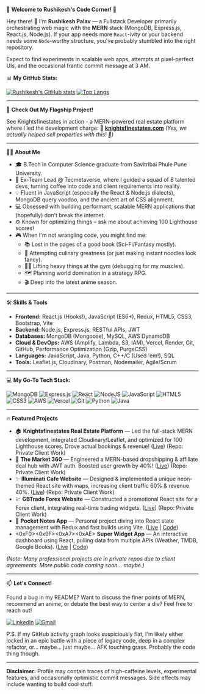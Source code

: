 🌟 **Welcome to Rushikesh's Code Corner!** 🌟

Hey there! 👋 I'm **Rushikesh Palav** — a Fullstack Developer primarily orchestrating web magic with the **MERN** stack (MongoDB, Express.js, React.js, Node.js). If your app needs more `React`-ivity or your backend needs some `Node`-worthy structure, you've probably stumbled into the right repository.

Expect to find experiments in scalable web apps, attempts at pixel-perfect UIs, and the occasional frantic commit message at 3 AM.

📊 **My GitHub Stats:**

<!-- Replace the username 'DecroXX69' if yours is different -->
<!-- Added count_private=true to include commits from private repos -->
[![Rushikesh's GitHub stats](https://github-readme-stats.vercel.app/api?username=DecroXX69&show_icons=true&theme=radical&count_private=true)](https://github.com/anuraghazra/github-readme-stats)
[![Top Langs](https://github-readme-stats.vercel.app/api/top-langs/?username=DecroXX69&layout=compact&theme=radical)](https://github.com/anuraghazra/github-readme-stats)
<!-- You can customize the theme= field above (e.g., theme=tokyonight, dracula, github_dark) -->

---

🚀 **Check Out My Flagship Project!**

See Knightsfinestates in action - a MERN-powered real estate platform where I led the development charge:
🔗 **[knightsfinestates.com](https://knightsfinestates.com/)**
_(Yes, we actually helped sell properties with this! 🎉)_

---

👨‍💻 **About Me**

*   🎓 B.Tech in Computer Science graduate from Savitribai Phule Pune University.
*   🚀 Ex-Team Lead @ Tecmetaverse, where I guided a squad of 8 talented devs, turning coffee into code and client requirements into reality.
*   💡 Fluent in JavaScript (especially the React & Node.js dialects), MongoDB query voodoo, and the ancient art of CSS alignment.
*   💻 Obsessed with building performant, scalable MERN applications that (hopefully) don't break the internet.
*   ⚙️ Known for optimizing things – ask me about achieving 100 Lighthouse scores!
*   🎮 When I'm not wrangling code, you might find me:
    *   📚 Lost in the pages of a good book (Sci-Fi/Fantasy mostly).
    *   🍳 Attempting culinary greatness (or just making instant noodles look fancy).
    *   🏋️‍♂️ Lifting heavy things at the gym (debugging for my muscles).
    *   🗺️ Planning world domination in a strategy RPG.
    *   🎬 Deep into the latest anime season.

---

🛠️ **Skills & Tools**

*   **Frontend:** React.js (Hooks!), JavaScript (ES6+), Redux, HTML5, CSS3, Bootstrap, Vite
*   **Backend:** Node.js, Express.js, RESTful APIs, JWT
*   **Databases:** MongoDB (Mongoose), MySQL, AWS DynamoDB
*   **Cloud & DevOps:** AWS (Amplify, Lambda, S3, IAM), Vercel, Render, Git, GitHub, Performance Optimization (Gzip, PurgeCSS)
*   **Languages:** JavaScript, Java, Python, C++/C (Used 'em!), SQL
*   **Tools:** Leaflet.js, Cloudinary, Postman, Nodemailer, Agile/Scrum

---

💻 **My Go-To Tech Stack:**

![MongoDB](https://img.shields.io/badge/MongoDB-%234ea94b.svg?style=for-the-badge&logo=mongodb&logoColor=white)
![Express.js](https://img.shields.io/badge/express.js-%23404d59.svg?style=for-the-badge&logo=express&logoColor=%2361DAFB)
![React](https://img.shields.io/badge/react-%2320232a.svg?style=for-the-badge&logo=react&logoColor=%2361DAFB)
![NodeJS](https://img.shields.io/badge/node.js-6DA55F?style=for-the-badge&logo=node.js&logoColor=white)
![JavaScript](https://img.shields.io/badge/javascript-%23323330.svg?style=for-the-badge&logo=javascript&logoColor=%23F7DF1E)
![HTML5](https://img.shields.io/badge/html5-%23E34F26.svg?style=for-the-badge&logo=html5&logoColor=white)
![CSS3](https://img.shields.io/badge/css3-%231572B6.svg?style=for-the-badge&logo=css3&logoColor=white)
![AWS](https://img.shields.io/badge/AWS-%23FF9900.svg?style=for-the-badge&logo=amazon-aws&logoColor=white)
![Vercel](https://img.shields.io/badge/Vercel-%23000000.svg?style=for-the-badge&logo=vercel&logoColor=white)
![Git](https://img.shields.io/badge/git-%23F05033.svg?style=for-the-badge&logo=git&logoColor=white)
![Python](https://img.shields.io/badge/python-3670A0?style=for-the-badge&logo=python&logoColor=ffdd54)
![Java](https://img.shields.io/badge/java-%23ED8B00.svg?style=for-the-badge&logo=openjdk&logoColor=white)

---

🔥 **Featured Projects**

*   🏠 **Knightsfinestates Real Estate Platform** — Led the full-stack MERN development, integrated Cloudinary/Leaflet, and optimized for 100 Lighthouse scores. Drove actual bookings & revenue! ([Live](https://knightsfinestates.com/)) (Repo: Private Client Work)
*   🛒 **The Market 360** — Engineered a MERN-based dropshipping & affiliate deal hub with JWT auth. Boosted user growth by 40%! ([Live](https://market-360-frontend-zeta.vercel.app/)) (Repo: Private Client Work)
*   ✨ **Illuminati Cafe Website** — Designed & implemented a unique neon-themed React site with maps, increasing client traffic 60% & revenue 40%. ([Live](http://www.tkshospitality.com/)) (Repo: Private Client Work)
*   💹 **GBTrade Forex Website** — Constructed a promotional React site for a Forex client, integrating real-time trading widgets. ([Live](https://gbtrade.io/)) (Repo: Private Client Work)
*   📝 **Pocket Notes App** — Personal project diving into React state management with Redux and fast builds using Vite. ([Live](https://react-module-test-pi.vercel.app/) | [Code](<link-to-your-repo-if-public>))
*   <0xF0><0x9F><0xA7><0xAE> **Super Widget App** — An interactive dashboard using React, pulling data from multiple APIs (Weather, TMDB, Google Books). ([Live](https://react-super-app-ebon.vercel.app/) | [Code](<link-to-your-repo-if-public>))

_(Note: Many professional projects are in private repos due to client agreements. More public code coming soon... maybe.)_

---

📫 **Let's Connect!**

Found a bug in my README? Want to discuss the finer points of MERN, recommend an anime, or debate the best way to center a div? Feel free to reach out!

[![LinkedIn](https://img.shields.io/badge/LinkedIn-%230077B5.svg?style=for-the-badge&logo=linkedin&logoColor=white)](<your-linkedin-url>)
[![Gmail](https://img.shields.io/badge/Gmail-%23D14836.svg?style=for-the-badge&logo=Gmail&logoColor=white)](mailto:rushikeshpalav23@gmail.com)

P.S. If my GitHub activity graph looks suspiciously flat, I'm likely either locked in an epic battle with a piece of legacy code, deep in a complex refactor, or... maybe... just maybe... AFK touching grass. Probably the code thing though.

---

**Disclaimer:** Profile may contain traces of high-caffeine levels, experimental features, and occasionally optimistic commit messages. Side effects may include wanting to build cool stuff.
